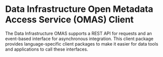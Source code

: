 <!-- SPDX-License-Identifier: CC-BY-4.0 -->
<!-- Copyright Contributors to the ODPi Egeria project. -->

# Data Infrastructure Open Metadata Access Service (OMAS) Client

The Data Infrastructure OMAS supports a REST API for requests and an event-based
interface for asynchronous integration.  This client
package provides language-specific client packages to make it easier
for data tools and applications to call these interfaces.